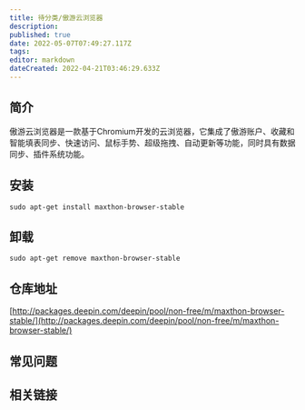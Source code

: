 ```yaml
---
title: 待分类/傲游云浏览器
description: 
published: true
date: 2022-05-07T07:49:27.117Z
tags: 
editor: markdown
dateCreated: 2022-04-21T03:46:29.633Z
---
```


## 简介

傲游云浏览器是一款基于Chromium开发的云浏览器，它集成了傲游账户、收藏和智能填表同步、快速访问、鼠标手势、超级拖拽、自动更新等功能，同时具有数据同步、插件系统功能。


## 安装

`sudo apt-get install maxthon-browser-stable`

## 卸载

`sudo apt-get remove maxthon-browser-stable`

## 仓库地址

[http://packages.deepin.com/deepin/pool/non-free/m/maxthon-browser-stable/](http://packages.deepin.com/deepin/pool/non-free/m/maxthon-browser-stable/)


## 常见问题


## 相关链接